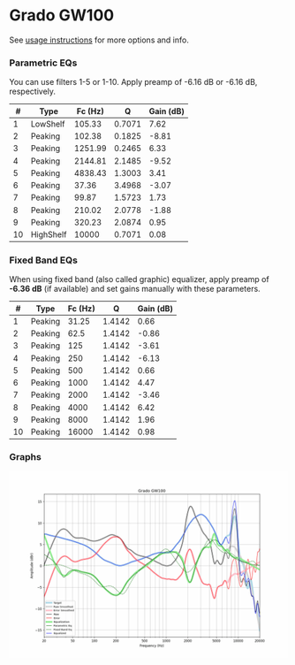 # Grado GW100
See [usage instructions](https://github.com/jaakkopasanen/AutoEq#usage) for more options and info.

### Parametric EQs
You can use filters 1-5 or 1-10. Apply preamp of -6.16 dB or -6.16 dB, respectively.

|   # | Type      |   Fc (Hz) |      Q |   Gain (dB) |
|-----|-----------|-----------|--------|-------------|
|   1 | LowShelf  |    105.33 | 0.7071 |        7.62 |
|   2 | Peaking   |    102.38 | 0.1825 |       -8.81 |
|   3 | Peaking   |   1251.99 | 0.2465 |        6.33 |
|   4 | Peaking   |   2144.81 | 2.1485 |       -9.52 |
|   5 | Peaking   |   4838.43 | 1.3003 |        3.41 |
|   6 | Peaking   |     37.36 | 3.4968 |       -3.07 |
|   7 | Peaking   |     99.87 | 1.5723 |        1.73 |
|   8 | Peaking   |    210.02 | 2.0778 |       -1.88 |
|   9 | Peaking   |    320.23 | 2.0874 |        0.95 |
|  10 | HighShelf |  10000    | 0.7071 |        0.08 |

### Fixed Band EQs
When using fixed band (also called graphic) equalizer, apply preamp of **-6.36 dB** (if available) and set gains manually with these parameters.

|   # | Type    |   Fc (Hz) |      Q |   Gain (dB) |
|-----|---------|-----------|--------|-------------|
|   1 | Peaking |     31.25 | 1.4142 |        0.66 |
|   2 | Peaking |     62.5  | 1.4142 |       -0.86 |
|   3 | Peaking |    125    | 1.4142 |       -3.61 |
|   4 | Peaking |    250    | 1.4142 |       -6.13 |
|   5 | Peaking |    500    | 1.4142 |        0.66 |
|   6 | Peaking |   1000    | 1.4142 |        4.47 |
|   7 | Peaking |   2000    | 1.4142 |       -3.46 |
|   8 | Peaking |   4000    | 1.4142 |        6.42 |
|   9 | Peaking |   8000    | 1.4142 |        1.96 |
|  10 | Peaking |  16000    | 1.4142 |        0.98 |

### Graphs
![](./Grado%20GW100.png)
